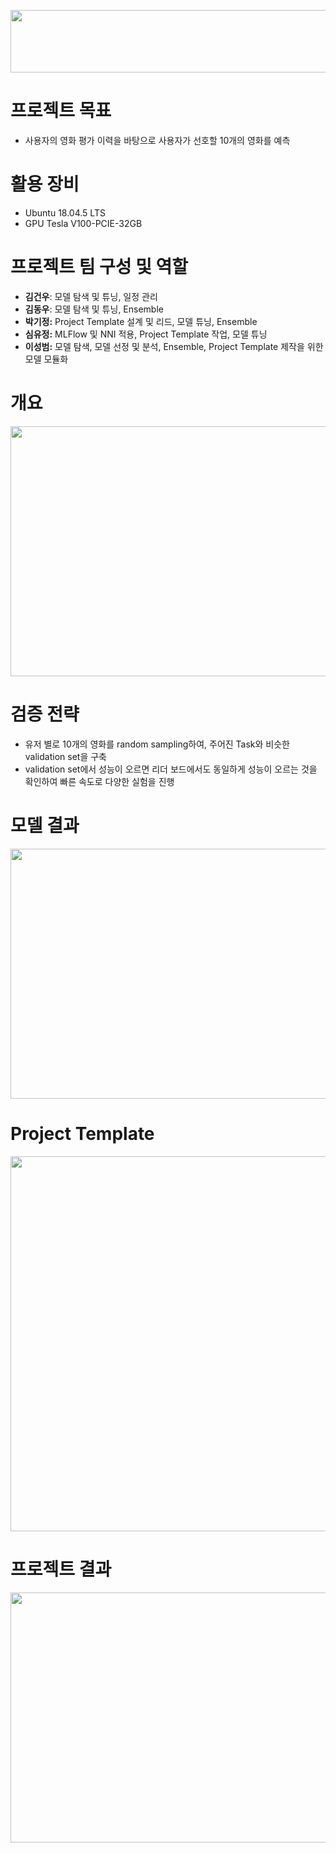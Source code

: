 <p align="center"><img src="https://user-images.githubusercontent.com/65529313/163712073-7d2dcd09-4c1f-4bab-935f-42de292300bb.png" width="800" height="100"/></p>

# 프로젝트 목표
- 사용자의 영화 평가 이력을 바탕으로 사용자가 선호할 10개의 영화를 예측

# 활용 장비
- Ubuntu 18.04.5 LTS
- GPU Tesla V100-PCIE-32GB

# 프로젝트 팀 구성 및 역할
- **김건우**: 모델 탐색 및 튜닝, 일정 관리
- **김동우**: 모델 탐색 및 튜닝, Ensemble
- **박기정:** Project Template 설계 및 리드, 모델 튜닝, Ensemble
- **심유정:** MLFlow 및 NNI 적용, Project Template 작업, 모델 튜닝
- **이성범:** 모델 탐색, 모델 선정 및 분석, Ensemble, Project Template 제작을 위한 모델 모듈화

# 개요
<p align="center"><img src="https://user-images.githubusercontent.com/65529313/163713560-2eabc68f-1aaa-4bf8-ad14-0e6078a817ab.png" width="1000" height="400"/></p>

# 검증 전략
- 유저 별로 10개의 영화를 random sampling하여, 주어진 Task와 비슷한 validation set을 구축
-  validation set에서 성능이 오르면 리더 보드에서도 동일하게 성능이 오르는 것을 확인하여 빠른 속도로 다양한 실험을 진행

# 모델 결과
<p align="center"><img src="https://user-images.githubusercontent.com/65529313/163712308-8c09cdd5-7cde-4bb8-8e3d-cddd329bde53.png" width="1000" height="400"/></p>

# Project Template
<p align="center"><img src="https://user-images.githubusercontent.com/65529313/163712323-df153c2e-1502-4441-b3d3-ab187372d593.png" width="1000" height="600"/></p>

# 프로젝트 결과
<p align="center"><img src="https://user-images.githubusercontent.com/65529313/163712409-28c29a8d-b13d-4328-a617-6818f232c84e.png" width="1000" height="400"/></p>

